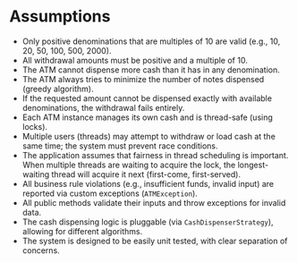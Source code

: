 # Assumptions

- Only positive denominations that are multiples of 10 are valid (e.g., 10, 20, 50, 100, 500, 2000).
- All withdrawal amounts must be positive and a multiple of 10.
- The ATM cannot dispense more cash than it has in any denomination.
- The ATM always tries to minimize the number of notes dispensed (greedy algorithm).
- If the requested amount cannot be dispensed exactly with available denominations, the withdrawal fails entirely.
- Each ATM instance manages its own cash and is thread-safe (using locks).
- Multiple users (threads) may attempt to withdraw or load cash at the same time; the system must prevent race conditions.
- The application assumes that fairness in thread scheduling is important. When multiple threads are waiting to acquire the lock, the longest-waiting thread will acquire it next (first-come, first-served).
- All business rule violations (e.g., insufficient funds, invalid input) are reported via custom exceptions (`ATMException`).
- All public methods validate their inputs and throw exceptions for invalid data.
- The cash dispensing logic is pluggable (via `CashDispenserStrategy`), allowing for different algorithms.
- The system is designed to be easily unit tested, with clear separation of concerns.
